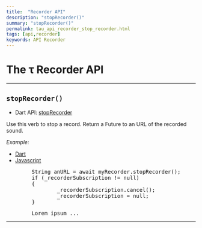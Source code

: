 ```yaml
---
title:  "Recorder API"
description: "stopRecorder()"
summary: "stopRecorder()"
permalink: tau_api_recorder_stop_recorder.html
tags: [api,recorder]
keywords: API Recorder
---
```

# The &tau; Recorder API
----------------------------------------------------------------------------------------------------------------------

## `stopRecorder()`

- Dart API: [stopRecorder](pages/flutter-sound/api/recorder/FlutterSoundRecorder/stopRecorder.html)

Use this verb to stop a record.
Return a Future to an URL of the recorded sound.

*Example:*
<ul id="profileTabs" class="nav nav-tabs">
    <li class="active"><a href="#dart" data-toggle="tab">Dart</a></li>
    <li><a href="#javascript" data-toggle="tab">Javascript</a></li>
</ul>
<div class="tab-content">

<div role="tabpanel" class="tab-pane active" id="dart">

<pre>
        String anURL = await myRecorder.stopRecorder();
        if (_recorderSubscription != null)
        {
                _recorderSubscription.cancel();
                _recorderSubscription = null;
        }
</pre>

</div>

<div role="tabpanel" class="tab-pane" id="javascript">
<pre>
        Lorem ipsum ...
</pre>
</div>

</div>

------------------------------------------------------------------------------------------------------------------------
